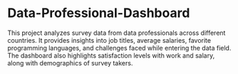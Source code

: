 # Data-Professional-Dashboard
This project analyzes survey data from data professionals across different countries. It provides insights into job titles, average salaries, favorite programming languages, and challenges faced while entering the data field. The dashboard also highlights satisfaction levels with work and salary, along with demographics of survey takers.
